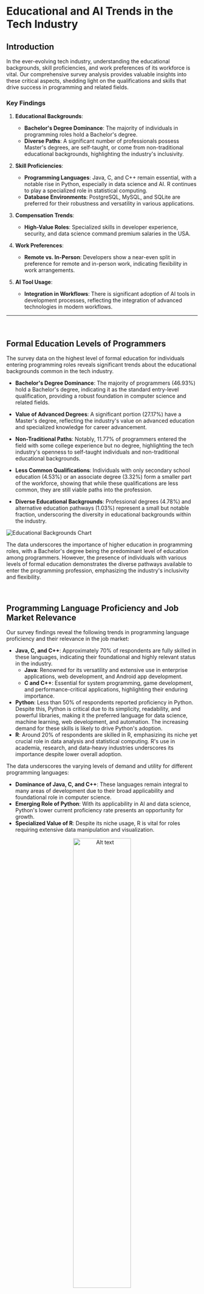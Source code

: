 
# Educational and AI Trends in the Tech Industry

## Introduction

In the ever-evolving tech industry, understanding the educational backgrounds, skill proficiencies, and work preferences of its workforce is vital. Our comprehensive survey analysis provides valuable insights into these critical aspects, shedding light on the qualifications and skills that drive success in programming and related fields.

### Key Findings

1. **Educational Backgrounds**: 
   - **Bachelor's Degree Dominance**: The majority of individuals in programming roles hold a Bachelor's degree.
   - **Diverse Paths**: A significant number of professionals possess Master's degrees, are self-taught, or come from non-traditional educational backgrounds, highlighting the industry's inclusivity.

2. **Skill Proficiencies**:
   - **Programming Languages**: Java, C, and C++ remain essential, with a notable rise in Python, especially in data science and AI. R continues to play a specialized role in statistical computing.
   - **Database Environments**: PostgreSQL, MySQL, and SQLite are preferred for their robustness and versatility in various applications.

3. **Compensation Trends**:
   - **High-Value Roles**: Specialized skills in developer experience, security, and data science command premium salaries in the USA.

4. **Work Preferences**:
   - **Remote vs. In-Person**: Developers show a near-even split in preference for remote and in-person work, indicating flexibility in work arrangements.

5. **AI Tool Usage**:
   - **Integration in Workflows**: There is significant adoption of AI tools in development processes, reflecting the integration of advanced technologies in modern workflows.

****
<br>

## Formal Education Levels of Programmers

The survey data on the highest level of formal education for individuals entering programming roles reveals significant trends about the educational backgrounds common in the tech industry.

- **Bachelor's Degree Dominance**: The majority of programmers (46.93%) hold a Bachelor's degree, indicating it as the standard entry-level qualification, providing a robust foundation in computer science and related fields.
  
- **Value of Advanced Degrees**: A significant portion (27.17%) have a Master's degree, reflecting the industry's value on advanced education and specialized knowledge for career advancement.
  
- **Non-Traditional Paths**: Notably, 11.77% of programmers entered the field with some college experience but no degree, highlighting the tech industry's openness to self-taught individuals and non-traditional educational backgrounds.
  
- **Less Common Qualifications**: Individuals with only secondary school education (4.53%) or an associate degree (3.32%) form a smaller part of the workforce, showing that while these qualifications are less common, they are still viable paths into the profession.
  
- **Diverse Educational Backgrounds**: Professional degrees (4.78%) and alternative education pathways (1.03%) represent a small but notable fraction, underscoring the diversity in educational backgrounds within the industry.

![Educational Backgrounds Chart](Charts/6.png)

The data underscores the importance of higher education in programming roles, with a Bachelor's degree being the predominant level of education among programmers. However, the presence of individuals with various levels of formal education demonstrates the diverse pathways available to enter the programming profession, emphasizing the industry's inclusivity and flexibility.

<br>

## Programming Language Proficiency and Job Market Relevance

Our survey findings reveal the following trends in programming language proficiency and their relevance in the job market:

- **Java, C, and C++**: Approximately 70% of respondents are fully skilled in these languages, indicating their foundational and highly relevant status in the industry. 
  - **Java**: Renowned for its versatility and extensive use in enterprise applications, web development, and Android app development.
  - **C and C++**: Essential for system programming, game development, and performance-critical applications, highlighting their enduring importance.
- **Python**: Less than 50% of respondents reported proficiency in Python. Despite this, Python is critical due to its simplicity, readability, and powerful libraries, making it the preferred language for data science, machine learning, web development, and automation. The increasing demand for these skills is likely to drive Python's adoption.
- **R**: Around 20% of respondents are skilled in R, emphasizing its niche yet crucial role in data analysis and statistical computing. R's use in academia, research, and data-heavy industries underscores its importance despite lower overall adoption.

The data underscores the varying levels of demand and utility for different programming languages:
- **Dominance of Java, C, and C++**: These languages remain integral to many areas of development due to their broad applicability and foundational role in computer science.
- **Emerging Role of Python**: With its applicability in AI and data science, Python's lower current proficiency rate presents an opportunity for growth.
- **Specialized Value of R**: Despite its niche usage, R is vital for roles requiring extensive data manipulation and visualization.

<p align="center">
  <img src="Charts/7.png" alt="Alt text" width="55%">
 
</p>


Understanding these trends enables both current professionals and aspiring programmers to prioritize their learning to align with market needs, ensuring they stay competitive and capable of meeting industry demands.

<br>

## Global Disparities in Programming Job Entries

The survey data on job entries by country reveals significant disparities in the number of professionals entering the programming field across different nations. Here are the details and arguments about the top three countries in terms of entries into this job area:

### United States of America (11,852 entries)
The United States leads by a substantial margin, with 11,852 entries. This dominance can be attributed to several factors:
- **Robust Tech Industry**: Numerous global tech giants headquartered in the US offer extensive job opportunities.
- **Educational Excellence**: The US educational system produces a high number of graduates in computer science and related fields, supported by world-renowned universities and a strong emphasis on STEM education.
- **Entrepreneurial Culture**: Significant venture capital investment in tech startups creates a fertile environment for programming professionals.

### Germany (3,969 entries)
Germany ranks second with 3,969 entries. As Europe’s largest economy, Germany has a strong industrial base and a growing tech sector.
- **Engineering Prowess**: Known for its engineering excellence, Germany is advancing in fields like automotive technology, industrial automation, and renewable energy, all of which require substantial software development expertise.
- **Quality Education**: The country's emphasis on high-quality education and vocational training contributes to a steady influx of skilled programmers into the job market.

### United Kingdom of Great Britain and Northern Ireland (3,536 entries)
The United Kingdom follows closely with 3,536 entries.
- **Established Tech Industry**: Significant tech hubs in London, Manchester, and Edinburgh drive demand for programming talent.
- **Higher Education System**: Leading universities in the UK produce a steady stream of computer science graduates, underpinning its position as a major player in the tech industry.

The disparity in job entries across different countries highlights the varying levels of development and investment in the tech sector globally. Countries like the United States, Germany, and the United Kingdom have established themselves as leading tech hubs due to a combination of strong educational systems, significant economic investment in technology, and a vibrant industry ecosystem that supports innovation and job creation.

In contrast, countries with minimal entries, such as Tajikistan and the Lao People's Democratic Republic, often face economic and infrastructural challenges that hinder the development of a robust tech industry. Limited access to quality education in technology-related fields and fewer job opportunities in the tech sector contribute to the low number of programming professionals in these regions.

![Global Disparities in Programming Job Entries](Charts/8.png)
These findings underscore the importance of strategic investments in education, infrastructure, and industry support to foster a thriving tech ecosystem capable of attracting and nurturing programming talent.

<br>

## Top Utilized and Preferences in Database Environments

The survey data reveals interesting trends in database environments where developers have done extensive work over the past year and their preferences for the upcoming year.

- **PostgreSQL (15.71%)**: Leads the pack, highlighting its popularity due to its robustness, scalability, and open-source nature.
- **MySQL (14.17%)**: Follows closely, reflecting its widespread use in web applications and as a reliable relational database management system.
- **SQLite (10.65%)**: Notable for its lightweight and self-contained nature, making it popular for mobile and embedded applications.
- **MongoDB (8.8%) and Microsoft SQL Server (8.78%)**: Show significant usage, emphasizing their roles in handling large datasets and enterprise-level applications respectively.
- **Redis (7.04%) and MariaDB (6.07%)**: Appreciated for their performance and compatibility.
- **Elasticsearch (4.62%), DynamoDB (3.06%), and Oracle (3.38%)**: Serve specialized needs in search, NoSQL databases, and large-scale enterprise solutions.

Looking ahead, the preferences for database environments indicate a continued reliance on established technologies with strong community support and versatility.

- **PostgreSQL and MySQL's high ratios**: Suggest developers value their ongoing evolution and reliability.
- **SQLite's considerable ratio**: Underlines the growing trend towards mobile and lightweight applications.
- **Interest in MongoDB and Microsoft SQL Server**: Indicates a sustained need for flexible, scalable, and robust database solutions.
- **Redis's popularity**: Points to the importance of in-memory data structure stores for caching and real-time analytics.
- **Specialized roles of Elasticsearch, DynamoDB, and Oracle**: Continue to secure their places in the ecosystem, catering to niche but critical areas of application development.

These insights highlight the dynamic and diverse nature of database environment preferences among developers. 
![](Charts/5.png)
<br>

## Programming Languages Worked With Compared to the Programming Languages Developers Want to Work With

The survey reveals that C, Java, JavaScript, and Python are the most utilized programming languages, with usage counts of 54,823, 35,891, 30,538, and 29,245 respectively. In contrast, languages such as Visual Basic (1,097), APL (277), and Flow (138) are among the least used.

Several factors may contribute to these findings:
- **C**: Its prominence can be attributed to its foundational role in system programming and its efficiency in resource-constrained environments.
- **Java**: Widespread use in enterprise applications, coupled with its portability across platforms, ensures its continued popularity.
- **JavaScript**: Essential role in web development makes it indispensable for front-end developers.
- **Python**: Simplicity and versatility, particularly in data science, artificial intelligence, and academic research, bolster its usage.

On the other hand, less popular languages like Visual Basic, APL, and Flow are either considered outdated, have niche applications, or lack the extensive community and industry support that bolster the popularity of more commonly used languages. This disparity in usage highlights the influence of industry demands, community support, and the evolving nature of technology on programming language adoption.

### Most Languages Worked With
| Rank | Programming Language | Usage Count |
|------|----------------------|-------------|
| 1    | C                    | 66,235      |
| 2    | Java                 | 55,724      |
| 3    | JavaScript           | 48,991      |
| 4    | HTML/CSS             | 39,916      |
| 5    | SQL                  | 38,804      |
| 6    | Python               | 35,888      |
| 7    | C++                  | 15,304      |
| 8    | Visual Basic         | 3,157       |
| 9    | Flow                 | 194         |
| 10   | APL                  | 151         |

The survey data indicates that the most desired programming languages to work with are C, Java, JavaScript, and Python, with respective interest counts of 54,823, 35,891, 30,538, and 29,245. Conversely, languages such as Flow (138), APL (277), and Visual Basic (1,097) are the least desired. This trend mirrors the actual usage patterns and can be attributed to several factors:
- **C**: Demand remains high due to its critical role in system-level programming and performance-critical applications.
- **Java**: Robust ecosystem and strong presence in enterprise environments make it a preferred choice among developers.
- **JavaScript**: Highly sought after due to its indispensability in web development and the ongoing expansion of web technologies.
- **Python**: Driven by its readability, ease of use, and powerful capabilities in emerging fields like data science, machine learning, and automation.

  ![Programming Language Usage and Preference](Charts/1.png)

On the other hand, Flow, APL, and Visual Basic are less desired due to their limited application scope, lack of modern use cases, and relatively smaller communities. Visual Basic, once popular for Windows application development, has seen a decline with the rise of more modern languages. APL, known for its niche in array processing, does not attract widespread interest due to its specialized nature. Flow, being a newer and less established language, has not yet garnered significant attention or adoption. These findings reflect the alignment between industry demands, the evolution of technology, and the preferences of the developer community in selecting programming languages for current and future projects.

### Most Languages Wanted to Work With
| Rank | Programming Language | Interest Count |
|------|----------------------|----------------|
| 1    | C                    | 54,823         |
| 2    | Java                 | 35,891         |
| 3    | JavaScript           | 30,538         |
| 4    | Python               | 29,245         |
| 5    | SQL                  | 26,772         |
| 6    | HTML/CSS             | 25,663         |
| 7    | C++                  | 10,668         |
| 8    | Visual Basic         | 1,097          |
| 9    | APL                  | 277            |
| 10   | Flow                 | 138            |

<br>

## Web Frameworks Worked With Compared to the Web Frameworks Developers Want to Work With

The survey data presents a clear picture of the current and desired usage of various web frameworks. **React** emerges as the most used web framework with 26,150 users and also tops the list of frameworks developers most want to work with, with 21,653 expressing interest. This can be attributed to React's robust ecosystem, extensive community support, and flexibility in building dynamic user interfaces.

**ASP.NET** and its modern variant **ASP.NET Core** also feature prominently. ASP.NET has 13,417 users, while ASP.NET Core is used by 11,341 developers. However, when it comes to future interest, ASP.NET garners 10,397 responses, and ASP.NET Core has 9,561, indicating a strong, sustained interest in these frameworks due to their reliability, performance, and integration with the Microsoft ecosystem.

**Next.js**, a framework built on top of React, is used by 10,483 developers and ranks second in desirability with 12,273 developers wanting to work with it. This reflects the growing trend towards server-side rendering and static site generation capabilities that Next.js offers, making it a popular choice for modern web development.

On the other end of the spectrum, frameworks like **Elm**, **Lit**, and **Qwik** are the least used and desired. Elm, with 516 current users and 924 developers interested in working with it, appeals to a niche audience due to its focus on functional programming and guaranteed absence of runtime exceptions. Lit, with 446 current users and 570 wanting to use it, and Qwik, with 323 users and 1,852 expressing interest, are emerging frameworks. While they are not widely adopted yet, the interest in Qwik suggests curiosity about its performance optimizations and innovative approach to modern web development.

![Web Framework Usage and Preference](Charts/2.png)

The comparison between current usage and future interest highlights a few key trends: established frameworks like React and Next.js continue to dominate due to their versatility and strong community support. ASP.NET frameworks maintain a strong presence, driven by their enterprise-grade capabilities. Meanwhile, emerging frameworks are generating interest, pointing to a future where performance and innovation could redefine the web development landscape.

### Web Frameworks Wanted to Work With
| Rank | Web Framework | Interest Count |
|------|---------------|----------------|
| 1    | React         | 21,653         |
| 2    | Next.js       | 12,273         |
| 3    | ASP.NET       | 10,397         |
| 4    | ASP.NET Core  | 9,561          |
| 5    | Qwik          | 1,852          |
| 6    | Elm           | 924            |
| 7    | Lit           | 570            |

### Web Frameworks Have Worked With
| Rank | Web Framework  | User Count |
|------|----------------|------------|
| 1    | React          | 26,150     |
| 2    | ASP.NET        | 13,417     |
| 3    | ASP.NET Core   | 11,341     |
| 4    | Next.js        | 10,483     |
| 5    | Elm            | 516        |
| 6    | Lit            | 446        |
| 7    | Qwik           | 323        |

<br>

## USA Top Ten Developer Types and Their Salaries with One Year of Experience

The survey data on annual total compensation across various tech roles in the USA highlights why the tech industry is considered one of the highest-paying industries. The data reveals that the highest compensation (with 1 year of experience) is being received by a **back-end developer**, with an annual compensation of $400,000. This is likely due to the critical role they play in building and maintaining the server-side logic of applications, which is crucial for ensuring the performance and reliability of services.

**Data scientist/Machine learning specialists** stand second on the list, with a total compensation of $300,000. This high compensation reflects the increasing demand for expertise in AI and data analytics, as these professionals drive innovation and provide valuable insights across industries.

**Hardware engineers** and **security professionals** each receive $250,000 annually. Hardware engineers are essential for developing and improving the physical components of technology, while security professionals are critical for protecting systems and data, a role that has gained heightened importance due to the rise in cyber threats.

Other roles such as **Developer Experience** ($230,000), **Developer for desktop or enterprise applications** ($220,000), and **full-stack developers** ($206,000) are also amongst the top salaried roles. The Developer Experience role, which focuses on improving the workflow and tools for developers, highlights the value placed on productivity and efficiency in software development processes.

This data underscores the varying levels of compensation tied to different specialties within the tech industry, reflecting market demand, the complexity of the roles, and the critical nature of the skills required. The high compensation for back-end developers, data scientists, and security professionals highlights their pivotal role in the current technological landscape.

### Top Ten Highest Salaries (USD)

| Rank | Working Area                                  | Total Compensation (USD) |
|------|-----------------------------------------------|--------------------------|
| 1    | Developer, back-end                          | 400,000                  |
| 2    | Data scientist or machine learning specialist| 300,000                  |
| 3    | Hardware Engineer                             | 250,000                  |
| 4    | Security professional                         | 250,000                  |
| 5    | Other working areas                           | 238,000                  |
| 6    | Developer Experience                          | 230,000                  |
| 7    | Security professional                         | 225,000                  |
| 8    | Developer, desktop or enterprise applications| 220,000                  |
| 9    | Developer, back-end                          | 220,000                  |
| 10   | Developer, full-stack                        | 206,000                  |

Further exploratory analysis of the data reveals the tech roles that, on average, earn the highest salaries. The role of **Developer Experience** tops the list with an average salary of $230,000, reflecting the high value placed on optimizing developer workflows and tools, which are crucial for enhancing productivity and efficiency in software development.

**Security professionals** follow, with an average salary of $188,666.67. This underscores the significant emphasis on cybersecurity, as protecting data and systems from breaches has become paramount in an increasingly digital world.

Developers specializing in **game or graphics development** earn an average of $155,000 annually. This high salary highlights the niche skills required in the gaming and graphics industry, which demand creativity and technical expertise.

**Hardware engineers** and **cloud infrastructure engineers** have average salaries of $137,800 and $137,645, respectively. Hardware engineers are vital for designing and developing physical computing components, while cloud infrastructure engineers ensure the reliability and scalability of cloud services, both essential roles in the tech ecosystem.

**Data scientists or machine learning specialists** earn an average of $134,250, reflecting the demand for expertise in data analytics and AI, which drive innovation and strategic decision-making in various industries.

**Back-end developers** have an average salary of $116,746.15, indicating the importance of their role in maintaining the server-side logic of applications, which is crucial for the performance and functionality of services.

**Research & Development roles** and **data engineers** earn average salaries of $114,666.67 and $113,333.33, respectively. These roles are critical for advancing technological capabilities and handling large datasets, driving progress and efficiency.

The 'Other' category, with an average salary of $109,048.18, likely includes various specialized roles that do not fit into the standard categories but still require significant expertise and contribute to the tech industry.

This data illustrates the diverse compensation landscape within the tech industry, emphasizing the value of specialized skills and the critical nature of various roles. The high salaries in roles like Developer Experience, security, and data science reflect the industry's prioritization of productivity, security, and data-driven decision-making.

### Top Ten Average Salaries (USD)

| Rank | Developer Type                              | Average Salary |
|------|---------------------------------------------|-----------------|
| 1    | Developer Experience                        | 230,000         |
| 2    | Security professional                       | 188,666.67     |
| 3    | Developer, game or graphics                 | 155,000         |
| 4    | Hardware Engineer                           | 137,800         |
| 5    | Cloud infrastructure engineer               | 137,645         |
| 6    | Data scientist or machine learning specialist | 134,250         |
| 7    | Developer, back-end                         | 116,746.15      |
| 8    | Research & Development role                 | 114,666.67      |
| 9    | Engineer, data                              | 113,333.33      |
| 10   | Other (please specify)                     | 109,048.18      |

<br>

## Work Preference Analysis of Developers

The global shift in work arrangements, accelerated by the COVID-19 pandemic, has led to diverse work preferences among professionals. This analysis focuses on understanding these preferences within the developer community. By examining data on work arrangements—remote, hybrid, and in-person—this project provides valuable insights into the current trends and preferences among developers. Such insights are crucial for tech companies, aspiring developers, and industry analysts.

This analysis is structured around four key visualizations:

- **General Work Preferences of Developers**
- **Work Preferences by Age**
- **Work Preferences by Country**
- **Work Preferences by Industry**
   
1. **General Work Preferences of Developers:** The first visualization provides a comprehensive view of developers' work preferences. The pie chart clearly shows that:
- A significant majority of developers prefer remote work.
- Hybrid work is the second most preferred option.
- In-person work is the least favored among the three categories.

2. **Work Preferences by Age**: The second set of visualizations dives deeper into how work preferences differ across various age groups. The bar charts reveal notable trends:
- Younger developers (18-24 years old) have a slightly higher preference for in-person work compared to other age groups.
- Across all age groups, remote and hybrid work arrangements are overwhelmingly preferred.
- Older developers show a particularly strong preference for remote work, likely valuing the reduced need for commuting and increased work-life balance.

<p align="center">
  <img src="Charts/10.png" alt="Alt text" width="55%">
  <img src="Charts/9.png" alt="Alt text" width="35%">
</p>


3. **Work Preferences by Country**: The third visualization analyzes work preferences across different countries, categorized into three groups based on the initial letter of the country's name:
- A to I
- J to Q
- R to Z

Each section's bar chart shows the distribution of job preferences within the group of countries. This analysis reveals significant variations in work preferences across different regions, providing valuable insights for multinational companies.
 ![Alt text](Charts/11.png)

4. **Work Preferences by Industry**: The fourth visualization delves into the variation in work preferences among different industries. The pie charts depict the proportion of work preferences for each industry category. Key findings include:
- The Information Services, IT, Software Development, or other Technology sector exhibits the highest overall flexibility, leading in both hybrid and remote work preferences.
- Traditional or physically demanding industries like Manufacturing and Legal Services show stronger preferences for in-person work.
- Financial Services exhibit a balanced approach, with notable shares in all three categories, indicating adaptability to different work environments.

![Alt text](Charts/12.png)
![Alt text](Charts/19.png)
![Alt text](Charts/20.png)

The data reveals a strong preference for remote and hybrid work among developers, which tech companies can leverage to enhance job satisfaction and productivity. Understanding age-related variations in preferences also helps create inclusive work environments. These insights are invaluable for aspiring developers, tech companies, and industry analysts, enabling them to foster a flexible, inclusive, and productive tech ecosystem.

<br>

## AI and Tech Industry

The advancement of AI and its tools has significantly streamlined workflows, benefiting users by making their tasks easier. However, it has also raised concerns about job security and created uncertainty about the appropriateness of using AI tools in professional settings. This data provides insights into these concerns by showcasing the general consensus on these issues, helping to answer some of the pressing questions and clear up confusion.

### AI Usage in Development Process

The majority of professional developers reported using AI tools in their development process (28.453k), while others expressed intentions to do so (16.98k), indicating a positive trend towards AI adoption. However, a significant number of developers stated they do not use AI tools and have no plans to do so (19.538k). This insight suggests varying attitudes towards AI among developers, with some embracing its benefits while others remain skeptical. The visualization also highlights similar trends among other developer groups, providing a comprehensive overview of AI adoption in the tech community.

![AI Usage in Development](Charts/4.png)

Interestingly, the largest proportion of individuals currently utilizing AI in development falls within the 25-34 age bracket, indicating a trend towards increased adoption among younger demographics. This suggests a shifting landscape where AI technology is progressively integrated across all age demographics, signifying its growing significance in the future.

![AI Usage by Age Group](Charts/17.png)

Furthermore, the pie chart illustrates opinions on whether using AI in the development process is favorable or not. A large majority, 48.3%, believe it is favorable, while 27.9% find it very favorable. Conversely, some developers are indifferent or express reservations about its impact. This insight sheds light on the overall sentiment towards AI adoption among developers.

![Favorability of AI Usage](Charts/3.svg)

Additionally, a grouped box plot visually represents the distribution of trust levels on accurancy of AI within each group of countries, divided into three sections based on the alphabetical range of their names.

1. **Median**: The line inside the box represents the median trust level, indicating the central tendency of the data.
2. **Interquartile Range (IQR)**: The box itself spans the IQR, containing the middle 50% of the data.
3. **Whiskers**: Lines extending from the box represent the range of the data, excluding outliers. They typically extend 1.5 times the IQR from the first and third quartiles.
4. **Outliers**: Individual data points lying beyond the whiskers are considered outliers and are shown separately.

Acording to the image, here's a customized interpretation of the trust levels in AI accuracy by country, categorized into four groups:

**Group 1: High Trust**: Countries in this group have a significant portion of responses in the 'Highly trust' category, with long bars extending towards this end. These countries exhibit a strong confidence in the accuracy of AI, suggesting positive public opinion and possibly good experiences with AI technologies.
- *Finland*
- *Singapore*

**Group 2: Moderate Trust**: This group includes countries with a majority of responses in the 'Somewhat trust' category. The trust levels are positive but not as strong as in Group 1, indicating a cautiously optimistic view of AI among the public.
- *Netherlands*
- *Nigeria*
- *Portugal*
- *United Arab Emirates*
- *Philippines*
- *Indonesia*
- *India*
- *South Korea*
- *Kenya*
- *Brazil*

**Group 3: Neutral / Mixed Feelings**: Countries here have their longest bars around the 'Neutral/Do not know' point. This suggests a lack of strong opinions towards AI accuracy, which could be due to a lack of exposure or understanding of AI technologies.
- *Germany*
- *United States*
- *United Kingdom*
- *Spain*
- *South Africa*
- *Australia*
- *Canada*
- *France*
- *Italy*
- *Poland*
- *Russia*
- *Turkey*
- *Japan*
- *Mexico*
- *Argentina*

**Group 4: Low Trust**: The final group consists of countries with the majority of responses in the 'Somewhat distrust' and 'Highly distrust' categories. These countries show skepticism towards AI accuracy, which could stem from negative experiences, lack of information, or cultural attitudes towards technology.
- *Iran*
- *Egypt*
- *Iraq*
- *Pakistan*
- *Bangladesh*
- *Sudan*
- *Venezuela*
- *Greece*
- *Colombia*
- *Afghanistan*
- *Syria*
- *North Korea*
- *Libya*
- *Haiti*
- *Central African Republic*

![Trust in AI Tool Accuracy by Country](Charts/16.png)
The grouped box plot aids in exploring variations in trust levels among different regions, guiding policymakers, researchers, and industry professionals in understanding the factors influencing trust in AI tools and devising strategies to address concerns or capitalize on positive perceptions.

<br>

### Conclusion

This analysis provides a detailed understanding of educational and skill trends within the tech industry. It equips current and aspiring professionals with essential information to navigate and excel in this dynamic field. By recognizing the diverse educational backgrounds, key skill sets, and evolving work preferences, stakeholders can foster a more inclusive, flexible, and productive tech environment.

